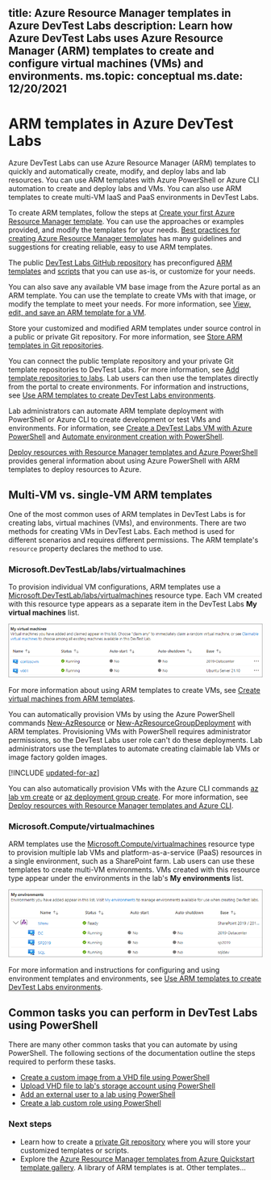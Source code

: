 title: Azure Resource Manager templates in Azure DevTest Labs
description: Learn how Azure DevTest Labs uses Azure Resource Manager (ARM) templates to create and configure virtual machines (VMs) and environments.
ms.topic: conceptual
ms.date: 12/20/2021
---

# ARM templates in Azure DevTest Labs

Azure DevTest Labs can use Azure Resource Manager (ARM) templates to quickly and automatically create, modify, and deploy labs and lab resources. You can use ARM templates with Azure PowerShell or Azure CLI automation to create and deploy labs and VMs. You can also use ARM templates to create multi-VM IaaS and PaaS environments in DevTest Labs.

To create ARM templates, follow the steps at [Create your first Azure Resource Manager template](../azure-resource-manager/templates/quickstart-create-templates-use-the-portal.md). You can use the approaches or examples provided, and modify the templates for your needs. [Best practices for creating Azure Resource Manager templates](../azure-resource-manager/templates/best-practices.md) has many guidelines and suggestions for creating reliable, easy to use ARM templates.

The public [DevTest Labs GitHub repository](https://github.com/Azure/azure-devtestlab) has preconfigured [ARM templates](https://github.com/Azure/azure-devtestlab/tree/master/samples/DevTestLabs/QuickStartTemplates) and [scripts](https://github.com/Azure/azure-devtestlab/tree/master/samples/DevTestLabs/Scripts) that you can use as-is, or customize for your needs.

You can also save any available VM base image from the Azure portal as an ARM template. You can use the template to create VMs with that image, or modify the template to meet your needs. For more information, see [View, edit, and save an ARM template for a VM](devtest-lab-use-resource-manager-template.md#view-edit-and-save-an-arm-template-for-a-vm).

Store your customized and modified ARM templates under source control in a public or private Git repository. For more information, see [Store ARM templates in Git repositories](devtest-lab-use-resource-manager-template.md#store-arm-templates-in-git-repositories).

You can connect the public template repository and your private Git template repositories to DevTest Labs. For more information, see [Add template repositories to labs](devtest-lab-use-resource-manager-template.md#add-template-repositories-to-labs). Lab users can then use the templates directly from the portal to create environments. For information and instructions, see [Use ARM templates to create DevTest Labs environments](devtest-lab-create-environment-from-arm.md).

Lab administrators can automate ARM template deployment with PowerShell or Azure CLI to create development or test VMs and environments. For information, see [Create a DevTest Labs VM with Azure PowerShell](devtest-lab-vm-powershell.md) and [Automate environment creation with PowerShell](devtest-lab-create-environment-from-arm.md#automate-environment-creation-with-powershell).

[Deploy resources with Resource Manager templates and Azure PowerShell](../azure-resource-manager/templates/deploy-powershell.md) provides general information about using Azure PowerShell with ARM templates to deploy resources to Azure.

## Multi-VM vs. single-VM ARM templates

One of the most common uses of ARM templates in DevTest Labs is for creating labs, virtual machines (VMs), and environments. There are two methods for creating VMs in DevTest Labs. Each method is used for different scenarios and requires different permissions. The ARM template's `resource` property declares the method to use.

### Microsoft.DevTestLab/labs/virtualmachines

To provision individual VM configurations, ARM templates use a [Microsoft.DevTestLab/labs/virtualmachines](/azure/templates/microsoft.devtestlab/2018-09-15/labs/virtualmachines) resource type. Each VM created with this resource type appears as a separate item in the DevTest Labs **My virtual machines** list.

![Screenshot that shows the list of single V Ms in the DevTest Labs virtual machines list.](./media/devtest-lab-use-arm-template/devtestlab-lab-vm-single-item.png)

For more information about using ARM templates to create VMs, see [Create virtual machines from ARM templates](devtest-lab-use-resource-manager-template.md).

You can automatically provision VMs by using the Azure PowerShell commands [New-AzResource](/powershell/module/az.resources/new-azresource) or [New-AzResourceGroupDeployment](/powershell/module/az.resources/new-azresourcegroupdeployment) with ARM templates. Provisioning VMs with PowerShell requires administrator permissions, so the DevTest Labs user role can't do these deployments. Lab administrators use the templates to automate creating claimable lab VMs or image factory golden images.

[!INCLUDE [updated-for-az](../../includes/updated-for-az.md)]

You can also automatically provision VMs with the Azure CLI commands [az lab vm create](/cli/azure/lab/vm#az_lab_vm_create) or [az deployment group create](/cli/azure/deployment/group#az_deployment_group_create). For more information, see [Deploy resources with Resource Manager templates and Azure CLI](../azure-resource-manager/templates/deploy-cli.md).

### Microsoft.Compute/virtualmachines

ARM templates use the [Microsoft.Compute/virtualmachines](/azure/templates/microsoft.compute/virtualmachines) resource type to provision multiple lab VMs and platform-as-a-service (PaaS) resources in a single environment, such as a SharePoint farm. Lab users can use these templates to create multi-VM environments. VMs created with this resource type appear under the environments in the lab's **My environments** list.

![Screenshot that shows V Ms in an environment in the My environments list.](./media/devtest-lab-use-arm-template/devtestlab-lab-vm-single-environment.png)

For more information and instructions for configuring and using environment templates and environments, see [Use ARM templates to create DevTest Labs environments](devtest-lab-create-environment-from-arm.md).


## Common tasks you can perform in DevTest Labs using PowerShell
There are many other common tasks that you can automate by using PowerShell. The following sections of the documentation outline the steps required to perform these tasks.

* [Create a custom image from a VHD file using PowerShell](devtest-lab-create-custom-image-from-vhd-using-powershell.md)
* [Upload VHD file to lab's storage account using PowerShell](devtest-lab-upload-vhd-using-powershell.md)
* [Add an external user to a lab using PowerShell](devtest-lab-add-devtest-user.md#add-an-external-user-to-a-lab-using-powershell)
* [Create a lab custom role using PowerShell](devtest-lab-grant-user-permissions-to-specific-lab-policies.md#creating-a-lab-custom-role-using-powershell)

### Next steps
* Learn how to create a [private Git repository](devtest-lab-add-artifact-repo.md) where you will store your customized templates or scripts.
* Explore the [Azure Resource Manager templates from Azure Quickstart template gallery](https://github.com/Azure/azure-quickstart-templates).
A library of ARM templates is at. Other templates...
